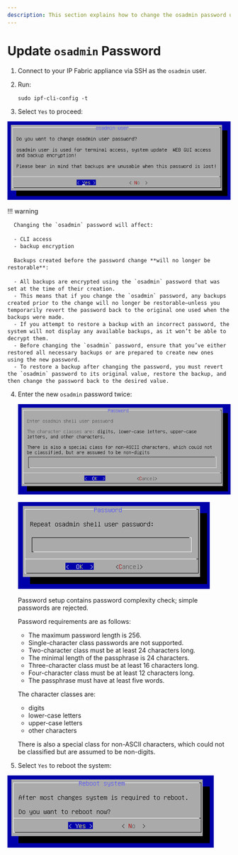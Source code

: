 ```yaml
---
description: This section explains how to change the osadmin password using IPF CLI Config.
---
```


# Update `osadmin` Password

1. Connect to your IP Fabric appliance via SSH as the `osadmin` user.

2. Run:

   ```shell
   sudo ipf-cli-config -t
   ```

3. Select `Yes` to proceed:

  ![Do you want to change osadmin user password?](osadmin_password_change2.png)

  !!! warning

      Changing the `osadmin` password will affect:

      - CLI access
      - backup encryption

      Backups created before the password change **will no longer be restorable**:

      - All backups are encrypted using the `osadmin` password that was set at the time of their creation.
      - This means that if you change the `osadmin` password, any backups created prior to the change will no longer be restorable—unless you temporarily revert the password back to the original one used when the backups were made.
      - If you attempt to restore a backup with an incorrect password, the system will not display any available backups, as it won’t be able to decrypt them.
      - Before changing the `osadmin` password, ensure that you’ve either restored all necessary backups or are prepared to create new ones using the new password.
      - To restore a backup after changing the password, you must revert the `osadmin` password to its original value, restore the backup, and then change the password back to the desired value.

4. Enter the new `osadmin` password twice:

   ![Enter osadmin shell user password](osadmin_password_change3.png)

   ![Repeat osadmin user password](osadmin_password_change4.png)

   Password setup contains password complexity check; simple passwords are
   rejected.

   Password requirements are as follows:

   - The maximum password length is 256.
   - Single-character class passwords are not supported.
   - Two-character class must be at least 24 characters long.
   - The minimal length of the passphrase is 24 characters.
   - Three-character class must be at least 16 characters long.
   - Four-character class must be at least 12 characters long.
   - The passphrase must have at least five words.

   The character classes are:

   - digits
   - lower-case letters
   - upper-case letters
   - other characters

   There is also a special class for non-ASCII characters, which could not be 
   classified but are assumed to be non-digits.

5. Select `Yes` to reboot the system:

  ![Reboot system](reboot.png)
